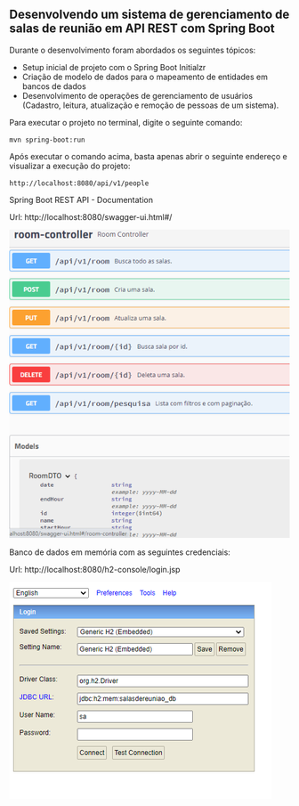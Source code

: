 <h2>Desenvolvendo um sistema de gerenciamento de salas de reunião em API REST com Spring Boot</h2>

Durante o desenvolvimento foram abordados os seguintes tópicos:

* Setup inicial de projeto com o Spring Boot Initialzr 
* Criação de modelo de dados para o mapeamento de entidades em bancos de dados
* Desenvolvimento de operações de gerenciamento de usuários (Cadastro, leitura, atualização e remoção de pessoas de um sistema).

Para executar o projeto no terminal, digite o seguinte comando:

```shell script
mvn spring-boot:run 
```

Após executar o comando acima, basta apenas abrir o seguinte endereço e visualizar a execução do projeto:

```
http://localhost:8080/api/v1/people
```

Spring Boot REST API - Documentation

Url: http://localhost:8080/swagger-ui.html#/

![alt text](https://github.com/Projeto-Pratico-DIO/salas-de-reuniao-backend/blob/master/src/resources/img/swagger.PNG)


Banco de dados em memória com as seguintes credenciais:

Url: http://localhost:8080/h2-console/login.jsp

![alt text](https://github.com/Projeto-Pratico-DIO/salas-de-reuniao-backend/blob/master/src/resources/img/h2.PNG)
